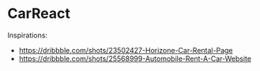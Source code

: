 # CarReact

Inspirations: 

- https://dribbble.com/shots/23502427-Horizone-Car-Rental-Page
- https://dribbble.com/shots/25568999-Automobile-Rent-A-Car-Website
